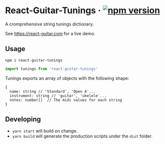 # React-Guitar-Tunings &middot; [![npm version](https://img.shields.io/npm/v/react-guitar.svg?style=flat)](https://www.npmjs.com/package/react-guitar-tunings)

A cromprehensive string tunings dictionary.

See https://react-guitar.com for a live demo.

## Usage

```
npm i react-guitar-tunings
```

```jsx
import tunings from 'react-guitar-tunings'
```

Tunings exports an array of objects with the following shape:

```tsx
{
  name: string // 'Standard', 'Open A'...
  instrument: string // 'guitar', 'ukelele'...
  notes: number[]  // The midi values for each string
}
```

## Developing

- `yarn start` will build on change.
- `yarn build` will generate the production scripts under the `dist` folder.
